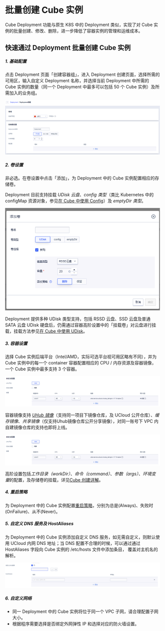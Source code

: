 # 批量创建 Cube 实例

Cube Deployment 功能与原生 K8S 中的 Deployment 类似，实现了对 Cube 实例的批量创建、修改、删除，进一步降低了容器实例的管理和运维成本。

## 快速通过 Deployment 批量创建 Cube 实例

##### 1. 基础配置  

点击 Deployment 页面「创建容器组」，进入 Deployment 创建页面，选择所需的可用区，输入自定义 Deployment 名称，并选择当前 Deployment 中所需的 Cube 实例的数量（同一个 Deployment 中最多可以包括 50 个 Cube 实例）及所需加入的业务组。

![](../images/deployment/createdeployment_1.png)

##### 2. 卷设置  

非必选。在卷设置中点击「添加」，为 Deployment 中的 Cube 实例配置相应的存储卷。

Deployment 目前支持挂载 *UDisk 云盘*、*config 类型*（类比 Kubernetes 中的 configMap 资源对象，参见[在 Cube 中使用 Config](/cube/volume/config.md)）及 *emptyDir 类型*。

![](../images/deployment/createdeployment_2.png)

Deployment 提供多种 UDisk 类型支持，包括 RSSD 云盘、SSD 云盘及普通 SATA 云盘 UDisk 硬盘后，仍需通过容器高阶设置中的「挂载卷」对云盘进行挂载，挂载方法参见[在 Cube 中使用 UDisk](/cube/volume/config.md#挂载卷)。

##### 3. 容器设置  

选择 Cube 实例后端平台（Intel/AMD，实际可选平台视可用区略有不同），并为 Cube 实例中的每一个 container 容器配置相应的 CPU / 内存资源及容器镜像，一个 Cube 实例中最多支持 3 个容器。

![](../images/deployment/createdeployment_3.png)

容器镜像支持 *[UHub 镜像](/uhub/README.md)*（支持同一项目下镜像仓库，及 UCloud 公开仓库）、*缓存镜像*、*共享镜像*（仅支持Uhub镜像仓库公开分享镜像），对同一账号下 VPC 内自建镜像仓库的支持也即将上线。

![](../images/deployment/createdeployment_3.png)

高阶设置包括*工作目录（workDir）*、*命令（command）*、*参数（args）*、*环境变量*的配置，及存储卷的挂载，详见[Cube 创建详解](/cube/userguide/describe_create.md#高阶设置)。

##### 4. 重启策略

为 Deployment 中的 Cube 实例配置[重启策略](/cube/question/restart_policy.md)，分别为总是(Always)、失败时(OnFailure)、从不(Never)。

##### 5. 自定义 DNS 服务及 HostAliases

为 Deployment 中的 Cube 实例添加自定义 DNS 服务，如无需自定义，则默认使用 UCloud 内网 DNS 地址；当 DNS 配置不合理的时候，可以通过通过 HostAliases 字段向 Cube 实例的 /etc/hosts 文件中添加条目， 覆盖对主机名的解析。 

![](../images/createCube4.png)

##### 6. 自定义网络

* 同一 Deployment 中的 Cube 实例将位于同一个 VPC 子网，请合理配置子网大小。
* 根据程序需要选择是否绑定外网弹性 IP 和选择对应的防火墙设置。